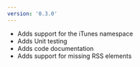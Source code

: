 ```yaml
---
version: '0.3.0'
---
```


* Adds support for the iTunes namespace
* Adds Unit testing
* Adds code documentation
* Adds support for missing RSS elements
